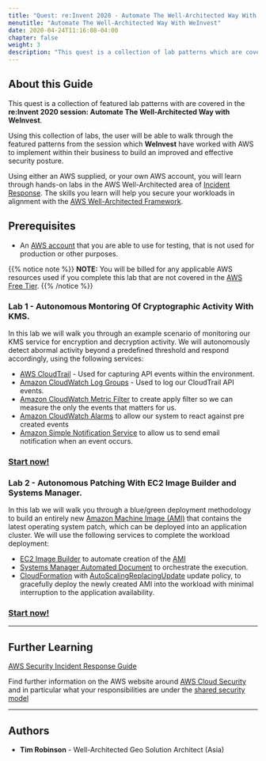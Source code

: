 ```yaml
---
title: "Quest: re:Invent 2020 - Automate The Well-Architected Way With WeInvest"
menutitle: "Automate The Well-Architected Way With WeInvest"
date: 2020-04-24T11:16:08-04:00
chapter: false
weight: 3
description: "This quest is a collection of lab patterns which are covered in the upcoming session at re:Invent 2020: Automate The Well-Architected Way with WeInvest"
---
```


## About this Guide

This quest is a collection of featured lab patterns with are covered in the **re:Invent 2020 session: Automate The Well-Architected Way with WeInvest**. 

Using this collection of labs, the user will be able to walk through the featured patterns from the session which **WeInvest** have worked with AWS to implement within their business to build an improved and effective security posture. 

Using either an AWS supplied, or your own AWS account, you will learn through hands-on labs in the AWS Well-Architected area of [Incident Response](https://wa.aws.amazon.com/wat.pillar.security.en.html#sec.incident). The skills you learn will help you secure your workloads in alignment with the [AWS Well-Architected Framework](https://aws.amazon.com/architecture/well-architected/).

## Prerequisites

* An [AWS account](https://portal.aws.amazon.com/gp/aws/developer/registration/index.html) that you are able to use for testing, that is not used for production or other purposes.

{{% notice note %}}
**NOTE:** You will be billed for any applicable AWS resources used if you complete this lab that are not covered in the [AWS Free Tier](https://aws.amazon.com/free/).
{{% /notice %}}


### Lab 1 - Autonomous Montoring Of Cryptographic Activity With KMS.

In this lab we will walk you through an example scenario of monitoring our KMS service for encryption and decryption activity. We will autonomously detect abormal activity beyond a predefined threshold and respond accordingly, using the following services:

* [AWS CloudTrail](https://aws.amazon.com/cloudtrail/) - Used for capturing API events within the environment. 
* [Amazon CloudWatch Log Groups](https://docs.aws.amazon.com/AmazonCloudWatch/latest/logs/Working-with-log-groups-and-streams.html) - Used to log our CloudTrail API events.
* [Amazon CloudWatch Metric Filter](https://docs.aws.amazon.com/AmazonCloudWatch/latest/logs/MonitoringPolicyExamples.html) to create apply filter so we can measure the only the events that matters for us.
* [Amazon CloudWatch Alarms](https://docs.aws.amazon.com/AmazonCloudWatch/latest/monitoring/AlarmThatSendsEmail.html) to allow our system to react against pre created events
* [Amazon Simple Notification Service](https://aws.amazon.com/sns/) to allow us to send email notification when an event occurs.


### [Start now!](/Security/300_Labs/300_Autonomous_Monitoring_Of_Cryptographic_Activity_With_KMS/_index.md)

### Lab 2 - Autonomous Patching With EC2 Image Builder and Systems Manager.

In this lab we will walk you through a blue/green deployment methodology to build an entirely new [Amazon Machine Image (AMI)](https://docs.aws.amazon.com/AWSEC2/latest/UserGuide/AMIs.html) that contains the latest operating system patch, which can be deployed into an application cluster. We will use the following services to complete the workload deployment:

* [EC2 Image Builder](https://aws.amazon.com/image-builder/) to automate creation of the [AMI](https://docs.aws.amazon.com/AWSEC2/latest/UserGuide/AMIs.html)
* [Systems Manager Automated Document](https://aws.amazon.com/systems-manager/) to orchestrate the execution.
* [CloudFormation](https://aws.amazon.com/cloudformation/) with [AutoScalingReplacingUpdate](https://docs.aws.amazon.com/AWSCloudFormation/latest/UserGuide/aws-attribute-updatepolicy.html) update policy, to gracefully deploy the newly created AMI into the workload with minimal interruption to the application availability.

### [Start now!](/Security/300_labs/300_Autonomous_Patching_With_EC2_Image_Builder_and_Systems_Manager/)

***

## Further Learning

[AWS Security Incident Response Guide](https://d1.awsstatic.com/whitepapers/aws_security_incident_response.pdf)

Find further information on the AWS website around [AWS Cloud Security]( https://aws.amazon.com/security/) and in particular what your responsibilities are under the [shared security model]( https://aws.amazon.com/compliance/shared-responsibility-model/)

***

## Authors

- **Tim Robinson** - Well-Architected Geo Solution Architect (Asia)
